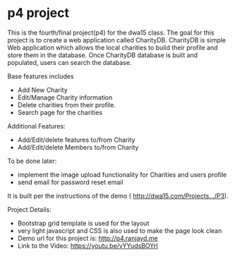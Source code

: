 # p4 project

This is the fourth/final project(p4) for the dwa15 class. The goal for this project is to create a web application called CharityDB. CharityDB is simple Web application which allows the local charities to build their profile and store them in the database. Once CharityDB database is built and populated, users can search the database.

Base features includes

* Add New Charity
* Edit/Manage Charity information
* Delete charities from their profile.
* Search page for the charities

Additional Features:

* Add/Edit/delete features to/from Charity
* Add/Edit/delete Members to/from Charity

To be done later:
* implement the image upload functionality for Charities and users profile
* send email for password reset email

It is built per the instructions of the demo ( http://dwa15.com/Projects.../P3).

Project Details:
* Bootstrap grid template is used for the layout
* very light javascript and CSS is also used to make the page look clean
* Demo url for this project is: http://p4.ranjayd.me
* Link to the Video: https://youtu.be/vYYudsBOYrI
